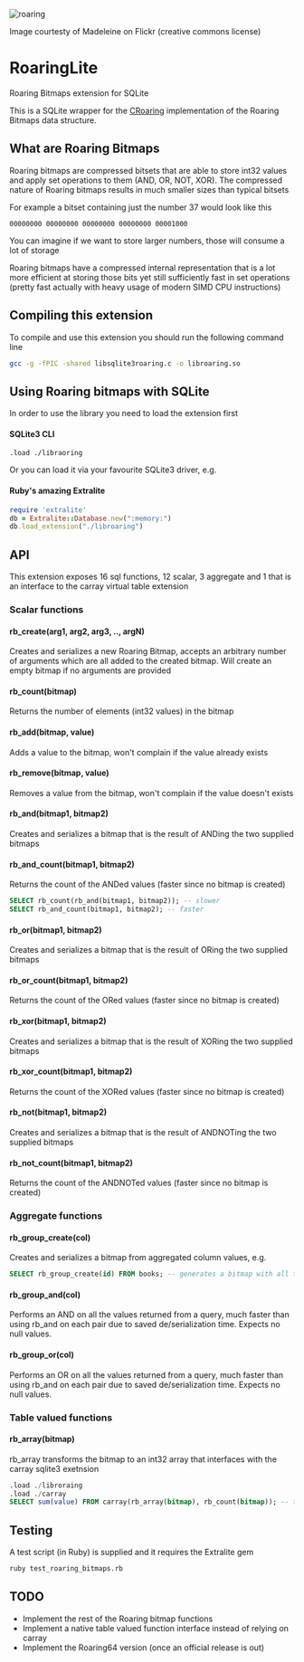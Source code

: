 ![roaring](https://github.com/oldmoe/roaringlite/blob/main/media/roaring_cat_s.jpg?raw=true)

Image courtesty of Madeleine on Flickr (creative commons license)

# RoaringLite
Roaring Bitmaps extension for SQLite

This is a SQLite wrapper for the [CRoaring](https://github.com/RoaringBitmap/CRoaring) implementation of the Roaring Bitmaps data structure.

## What are Roaring Bitmaps
Roaring bitmaps are compressed bitsets that are able to store int32 values and apply set operations to them (AND, OR, NOT, XOR). The compressed nature of Roaring bitmaps results in much smaller sizes than typical bitsets

For example a bitset containing just the number 37 would look like this

```
00000000 00000000 00000000 00000000 00001000  
```
You can imagine if we want to store larger numbers, those will consume a lot of storage

Roaring bitmaps have a compressed internal representation that is a lot more efficient at storing those bits yet still sufficiently fast in set operations (pretty fast actually with heavy usage of modern SIMD CPU instructions)

## Compiling this extension

To compile and use this extension you should run the following command line

```bash
gcc -g -fPIC -shared libsqlite3roaring.c -o libroaring.so
```

## Using Roaring bitmaps with SQLite

In order to use the library you need to load the extension first

#### SQLite3 CLI
```
.load ./libraoring
```
Or you can load it via your favourite SQLite3 driver, e.g.

#### Ruby's amazing Extralite 
```ruby
require 'extralite'
db = Extralite::Database.new(":memory:")
db.load_extension("./libroaring")  
```

## API
This extension exposes 16 sql functions, 12 scalar, 3 aggregate and 1 that is an interface to the carray virtual table extension

### Scalar functions

#### rb_create(arg1, arg2, arg3, .., argN)
Creates and serializes a new Roaring Bitmap, accepts an arbitrary number of arguments which are all added to the created bitmap. Will create an empty bitmap if no arguments are provided

#### rb_count(bitmap)
Returns the number of elements (int32 values) in the bitmap

#### rb_add(bitmap, value)
Adds a value to the bitmap, won't complain if the value already exists

#### rb_remove(bitmap, value)
Removes a value from the bitmap, won't complain if the value doesn't exists

#### rb_and(bitmap1, bitmap2)
Creates and serializes a bitmap that is the result of ANDing the two supplied bitmaps

#### rb_and_count(bitmap1, bitmap2)
Returns the count of the ANDed values (faster since no bitmap is created)

```sql
SELECT rb_count(rb_and(bitmap1, bitmap2)); -- slower
SELECT rb_and_count(bitmap1, bitmap2); -- faster
```
#### rb_or(bitmap1, bitmap2)
Creates and serializes a bitmap that is the result of ORing the two supplied bitmaps

#### rb_or_count(bitmap1, bitmap2)
Returns the count of the ORed values (faster since no bitmap is created)

#### rb_xor(bitmap1, bitmap2)
Creates and serializes a bitmap that is the result of XORing the two supplied bitmaps

#### rb_xor_count(bitmap1, bitmap2)
Returns the count of the XORed values (faster since no bitmap is created)

#### rb_not(bitmap1, bitmap2)
Creates and serializes a bitmap that is the result of ANDNOTing the two supplied bitmaps

#### rb_not_count(bitmap1, bitmap2)
Returns the count of the ANDNOTed values (faster since no bitmap is created)

### Aggregate functions

#### rb_group_create(col)
Creates and serializes a bitmap from aggregated column values, e.g.

```sql
SELECT rb_group_create(id) FROM books; -- generates a bitmap with all the book ids
```
#### rb_group_and(col)
Performs an AND on all the values returned from a query, much faster than using rb_and on each pair due to saved de/serialization time. Expects no null values.

#### rb_group_or(col)
Performs an OR on all the values returned from a query, much faster than using rb_and on each pair due to saved de/serialization time. Expects no null values.

### Table valued functions

#### rb_array(bitmap)
rb_array transforms the bitmap to an int32 array that interfaces with the carray sqlite3 exetnsion

```sql
.load ./libroraing
.load ./carray
SELECT sum(value) FROM carray(rb_array(bitmap), rb_count(bitmap)); -- the count must be supplied
```

## Testing
A test script (in Ruby) is supplied and it requires the Extralite gem

```bash
ruby test_roaring_bitmaps.rb
```

## TODO

- Implement the rest of the Roaring bitmap functions
- Implement a native table valued function interface instead of relying on carray
- Implement the Roaring64 version (once an official release is out)
